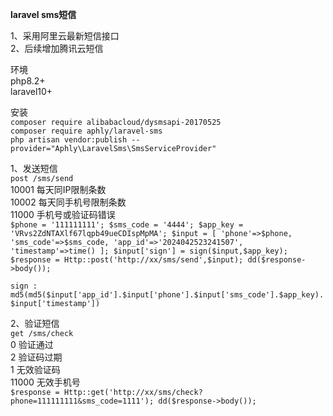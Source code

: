 **laravel sms短信**<br>

1、采用阿里云最新短信接口<br>
2、后续增加腾讯云短信<br>

环境<br>
php8.2+<br>
laravel10+<br>

安装<br>
`composer require alibabacloud/dysmsapi-20170525` <br>
`composer require aphly/laravel-sms` <br>
`php artisan vendor:publish --provider="Aphly\LaravelSms\SmsServiceProvider"` <br>

1、发送短信<br>
`post /sms/send`<br>
10001 每天同IP限制条数<br>
10002 每天同手机号限制条数<br>
11000 手机号或验证码错误<br>
`$phone = '111111111';
$sms_code = '4444';
$app_key = 'VRvs2ZdNTAXlf67lqpb49ueCDIspMpMA';
$input = [
'phone'=>$phone,
'sms_code'=>$sms_code,
'app_id'=>'2024042523241507',
'timestamp'=>time()
];
$input['sign'] = sign($input,$app_key);
$response = Http::post('http://xx/sms/send',$input);
dd($response->body());`

`sign : md5(md5($input['app_id'].$input['phone'].$input['sms_code'].$app_key).$input['timestamp'])`

2、验证短信<br>
`get /sms/check`<br>
0 验证通过<br>
2 验证码过期<br>
1 无效验证码<br>
11000 无效手机号<br>
`$response = Http::get('http://xx/sms/check?phone=111111111&sms_code=1111');
dd($response->body());`
